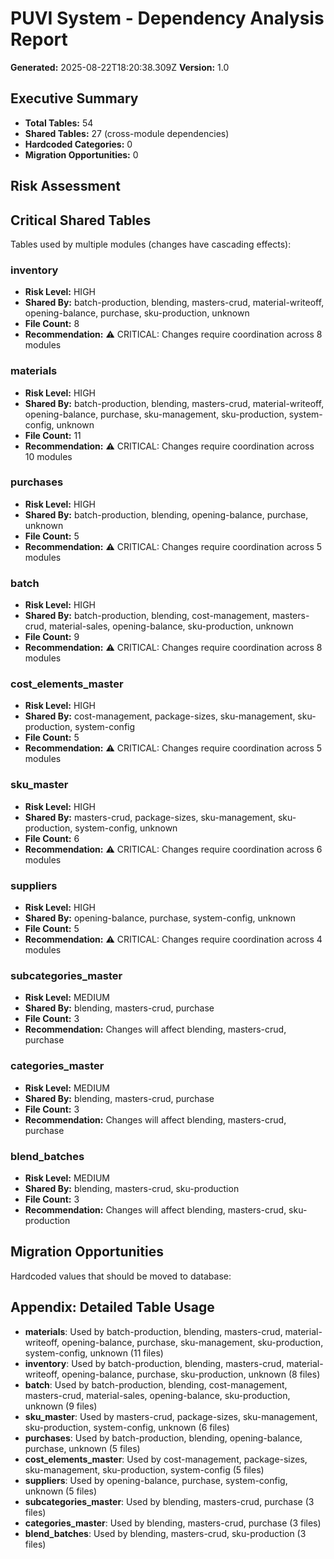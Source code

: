 # PUVI System - Dependency Analysis Report

**Generated:** 2025-08-22T18:20:38.309Z
**Version:** 1.0

## Executive Summary

- **Total Tables:** 54
- **Shared Tables:** 27 (cross-module dependencies)
- **Hardcoded Categories:** 0
- **Migration Opportunities:** 0

## Risk Assessment

## Critical Shared Tables

Tables used by multiple modules (changes have cascading effects):

### inventory
- **Risk Level:** HIGH
- **Shared By:** batch-production, blending, masters-crud, material-writeoff, opening-balance, purchase, sku-production, unknown
- **File Count:** 8
- **Recommendation:** ⚠️ CRITICAL: Changes require coordination across 8 modules

### materials
- **Risk Level:** HIGH
- **Shared By:** batch-production, blending, masters-crud, material-writeoff, opening-balance, purchase, sku-management, sku-production, system-config, unknown
- **File Count:** 11
- **Recommendation:** ⚠️ CRITICAL: Changes require coordination across 10 modules

### purchases
- **Risk Level:** HIGH
- **Shared By:** batch-production, blending, opening-balance, purchase, unknown
- **File Count:** 5
- **Recommendation:** ⚠️ CRITICAL: Changes require coordination across 5 modules

### batch
- **Risk Level:** HIGH
- **Shared By:** batch-production, blending, cost-management, masters-crud, material-sales, opening-balance, sku-production, unknown
- **File Count:** 9
- **Recommendation:** ⚠️ CRITICAL: Changes require coordination across 8 modules

### cost_elements_master
- **Risk Level:** HIGH
- **Shared By:** cost-management, package-sizes, sku-management, sku-production, system-config
- **File Count:** 5
- **Recommendation:** ⚠️ CRITICAL: Changes require coordination across 5 modules

### sku_master
- **Risk Level:** HIGH
- **Shared By:** masters-crud, package-sizes, sku-management, sku-production, system-config, unknown
- **File Count:** 6
- **Recommendation:** ⚠️ CRITICAL: Changes require coordination across 6 modules

### suppliers
- **Risk Level:** HIGH
- **Shared By:** opening-balance, purchase, system-config, unknown
- **File Count:** 5
- **Recommendation:** ⚠️ CRITICAL: Changes require coordination across 4 modules

### subcategories_master
- **Risk Level:** MEDIUM
- **Shared By:** blending, masters-crud, purchase
- **File Count:** 3
- **Recommendation:** Changes will affect blending, masters-crud, purchase

### categories_master
- **Risk Level:** MEDIUM
- **Shared By:** blending, masters-crud, purchase
- **File Count:** 3
- **Recommendation:** Changes will affect blending, masters-crud, purchase

### blend_batches
- **Risk Level:** MEDIUM
- **Shared By:** blending, masters-crud, sku-production
- **File Count:** 3
- **Recommendation:** Changes will affect blending, masters-crud, sku-production

## Migration Opportunities

Hardcoded values that should be moved to database:

## Appendix: Detailed Table Usage

- **materials**: Used by batch-production, blending, masters-crud, material-writeoff, opening-balance, purchase, sku-management, sku-production, system-config, unknown (11 files)
- **inventory**: Used by batch-production, blending, masters-crud, material-writeoff, opening-balance, purchase, sku-production, unknown (8 files)
- **batch**: Used by batch-production, blending, cost-management, masters-crud, material-sales, opening-balance, sku-production, unknown (9 files)
- **sku_master**: Used by masters-crud, package-sizes, sku-management, sku-production, system-config, unknown (6 files)
- **purchases**: Used by batch-production, blending, opening-balance, purchase, unknown (5 files)
- **cost_elements_master**: Used by cost-management, package-sizes, sku-management, sku-production, system-config (5 files)
- **suppliers**: Used by opening-balance, purchase, system-config, unknown (5 files)
- **subcategories_master**: Used by blending, masters-crud, purchase (3 files)
- **categories_master**: Used by blending, masters-crud, purchase (3 files)
- **blend_batches**: Used by blending, masters-crud, sku-production (3 files)